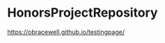 # HonorsProjectRepository

[https://obracewell.github.io/testingpage/ ](https://obracewell.github.io/HonorsProjectRepository/)
